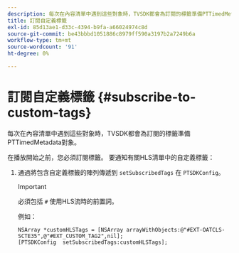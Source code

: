 ```yaml
---
description: 每次在內容清單中遇到這些對象時，TVSDK都會為訂閱的標籤準備PTTimedMetadata對象。
title: 訂閱自定義標籤
exl-id: 85d13ae1-d33c-4394-b9fa-a66024974c8d
source-git-commit: be43bbbd1051886c8979ff590a3197b2a7249b6a
workflow-type: tm+mt
source-wordcount: '91'
ht-degree: 0%

---
```


# 訂閱自定義標籤 {#subscribe-to-custom-tags}

每次在內容清單中遇到這些對象時，TVSDK都會為訂閱的標籤準備PTTimedMetadata對象。

在播放開始之前，您必須訂閱標籤。
要通知有關HLS清單中的自定義標籤：

1. 通過將包含自定義標籤的陣列傳遞到 `setSubscribedTags` 在 `PTSDKConfig`。

   >[!IMPORTANT]
   >
   >必須包括 `#` 使用HLS流時的前置詞。

   例如：

   ```
   NSArray *customHLSTags = [NSArray arrayWithObjects:@"#EXT-OATCLS-SCTE35",@"#EXT_CUSTOM_TAG2",nil]; 
   [PTSDKConfig  setSubscribedTags:customHLSTags];
   ```
